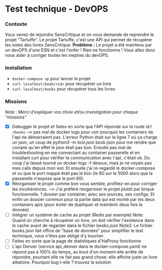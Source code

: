# Test technique - DevOPS
### Contexte
Vous venez de rejoindre SensCritique et on vous demande de reprendre le projet "Tartuffe".
Le projet Tartuffe, c'est une API qui permet de récupérer les notes des livres SensCritique.
**Problème :** Le projet a été maintenu par un devOPS d'une ESN et c'est l'enfer ! Rien ne fonctionne !
Vous allez donc nous aider à corriger toutes les inepties du devOPS.

### Installation
* `docker-compose up` pour lancer le projet
* `curl localhost/book/<id>` pour récupérer un livre
* `curl localhost/books` pour récupérer tous les livres

### Missions
*Note : Merci d'expliquer vos choix et/ou investigation pour chaque "missions"* 
- [x] Debugger le projet et faites en sorte que l'API réponde sur la route `GET /books`
--> pas mal de docker logs pour voir pourquoi les containers de l'api ne démarraient pas. L'erreur Python était sur la ligne 7 où ça charge un json, un coup de python3 -m tool.json book.json pour me rendre que compte qu'en effet le json était pas bon.
Ensuite pas mal de troubleshooting en me connectant au container passerelle et en installant curl pour vérifier la communication avec l'api, c'était ok. Du coup j'ai laissé tourné un docker logs -f dessus, mais je ne voyais pas mes calls depuis mon wsl.
Et ensuite j'ai re-regardé le docker-compose et vu que le port mappé était pas le bon (le 80 sur le 5000 alors que la passerelle n'expose que le port 80).
- [x] Réorganiser le projet comme bon vous semble, profitez-en pour corriger les incohérences.
--> J'ai préféré réogarniser le projet plutôt par brique fonctionnelle. 1 dossier par container, avec ses sources, ses configs. Et enfin un dossier commun pour la partie data qui est monté par les deux containers apis (pour éviter de dupliquer et maintenir deux fois la donnée).
- [ ] Intégrer un système de cache au projet (Redis par exemple)
      Note: Quand on cherche à récupérer un livre, on doit vérifier l'existence dans le cache avant de regarder dans le fichier books.json
      Note2: Le fichier books.json fait office de "base de données" pour simplifier le test technique, vous n'êtes pas obligé d'y toucher.
- [ ] Faites en sorte que la page de statistiques d'HaProxy fonctionne
- [ ] L'api Denver (service api_denver dans le docker-compose.yaml) ne répond pas à 100% du temps, au bout d'un moment elle arrête de répondre, pourtant elle ne fait pas grand chose: elle affiche juste un livre aléatoire. Pourquoi bug t-elle ? trouvez la solution
